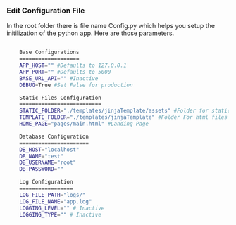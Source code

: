 ### Edit Configuration File

In the root folder there is file name Config.py which helps you setup the initilization of the python app.
Here are those parameters.

```sh

    Base Configurations
    ===================
    APP_HOST="" #Defaults to 127.0.0.1
    APP_PORT="" #Defaults to 5000
    BASE_URL_API="" #Inactive
    DEBUG=True #Set False for production

    Static Files Configuration
    ==========================
    STATIC_FOLDER="./templates/jinjaTemplate/assets" #Folder for static files
    TEMPLATE_FOLDER="./templates/jinjaTemplate" #Folder For html files
    HOME_PAGE="pages/main.html" #Landing Page

    Database Configuration
    ======================
    DB_HOST="localhost"
    DB_NAME="test"
    DB_USERNAME="root"
    DB_PASSWORD=""

    Log Configuration
    =================
    LOG_FILE_PATH="logs/"
    LOG_FILE_NAME="app.log"
    LOGGING_LEVEL="" # Inactive
    LOGGING_TYPE="" # Inactive
```
